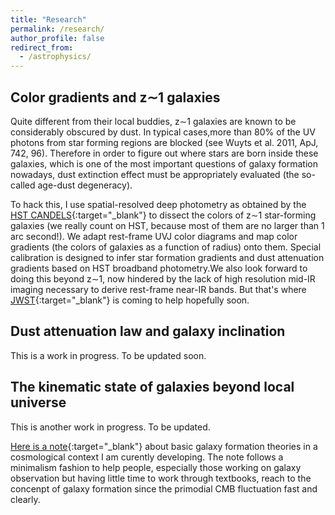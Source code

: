 ```yaml
---
title: "Research"
permalink: /research/
author_profile: false
redirect_from:
  - /astrophysics/
---
```


## Color gradients and z&sim;1 galaxies

Quite different from their local buddies, z&sim;1 galaxies are known to be considerably obscured by dust. In typical cases,more than 80% of the UV photons from star forming regions are blocked (see Wuyts et al. 2011, ApJ, 742, 96). Therefore in order to figure out where stars are born inside these galaxies, which is one of the most important questions of galaxy formation nowadays, dust extinction effect must be appropriately evaluated (the so-called age-dust degeneracy).

To hack this, I use spatial-resolved deep photometry as obtained by the [HST CANDELS](https://candels.ucolick.org/){:target="_blank"} to dissect the colors of z&sim;1 star-forming galaxies (we really count on HST, because most of them are no larger than 1 arc second!). We adapt rest-frame UVJ color diagrams and map color gradients (the colors of galaxies as a function of radius) onto them. Special calibration is designed to infer star formation gradients and dust attenuation gradients based on HST broadband photometry.We also look forward to doing this beyond z&sim;1, now hindered by the lack of high resolution mid-IR imaging necessary to derive rest-frame near-IR bands. But that's where [JWST](https://jwst.stsci.edu/){:target="_blank"} is coming to help hopefully soon. 

## Dust attenuation law and galaxy inclination

This is a work in progress. To be updated soon.
  

## The kinematic state of galaxies beyond local universe


This is another work in progress. To be updated.

[Here is a note]('https://nbviewer.jupyter.org/github/WeichenStars/WeichenStars.github.io/blob/master/Galaxies_LSS_pencilgalaxy.ipynb?flush_cache=true'){:target="_blank"} about basic galaxy formation theories in a cosmological context I am curently developing. The note follows a minimalism fashion to help people, especially those working on galaxy observation but having little time to work through textbooks, reach to the concenpt of galaxy formation since the primodial CMB fluctuation fast and clearly.

<!---
  <ul>{% for post in site.publications %}
    {% include archive-single-cv.html %}
  {% endfor %}</ul>
-->
